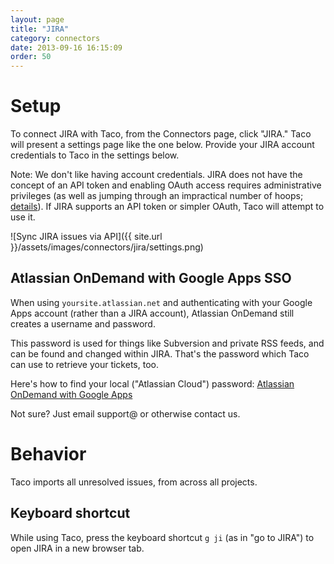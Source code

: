 ```yaml
---
layout: page
title: "JIRA"
category: connectors
date: 2013-09-16 16:15:09
order: 50
---
```


# Setup

To connect JIRA with Taco, from the Connectors page, click "JIRA."
Taco will present a settings page like the one below. Provide your
JIRA account credentials to Taco in the settings below.

Note: We don't like having account credentials. JIRA does not have the
concept of an API token and enabling OAuth access requires
administrative privileges (as well as jumping through an impractical
number of hoops; [details](https://developer.atlassian.com/display/JIRADEV/JIRA+REST+API+Example+-+Basic+Authentication)).
If JIRA supports an API token or simpler OAuth, Taco will attempt to use
it.

![Sync JIRA issues via API]({{ site.url }}/assets/images/connectors/jira/settings.png)


<a name="atlassian-ondemand"></a>
## Atlassian OnDemand with Google Apps SSO

When using `yoursite.atlassian.net` and authenticating with your Google
Apps account (rather than a JIRA account), Atlassian OnDemand still
creates a username and password.

This password is used for things like Subversion and private RSS feeds,
and can be found and changed within JIRA. That's the password which
Taco can use to retrieve your tickets, too.

Here's how to find your local ("Atlassian Cloud") password:
[Atlassian OnDemand with Google Apps](https://confluence.atlassian.com/display/Cloud/Logging+in+to+your+JIRA+or+Confluence+Cloud+Instance#LoggingintoyourJIRAorConfluenceCloudInstance-InstanceswithGoogleAppsintegration)

Not sure? Just email support@ or otherwise contact us.

# Behavior

Taco imports all unresolved issues, from across all projects.

## Keyboard shortcut

While using Taco, press the keyboard shortcut `g ji` (as in "go to
JIRA") to open JIRA in a new browser tab.
